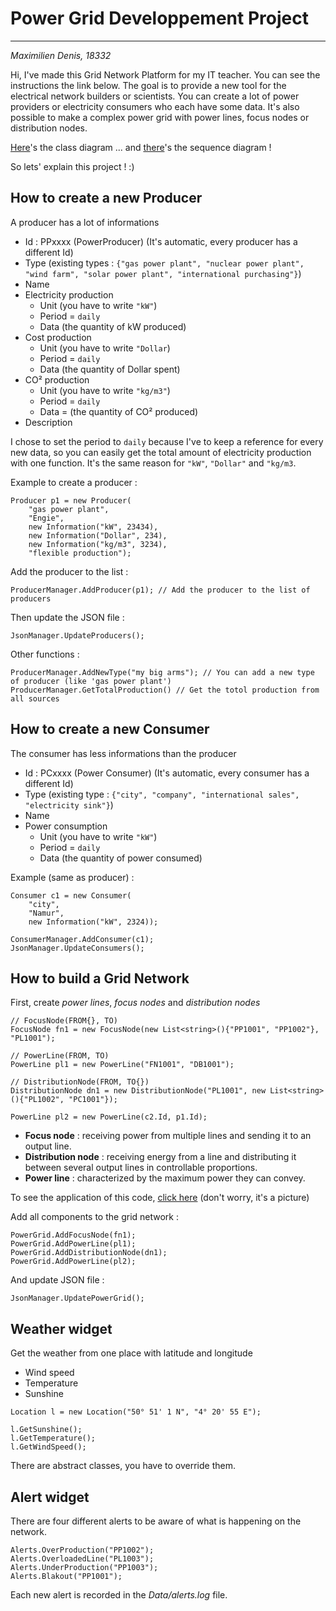 # Power Grid Developpement Project
---
*Maximilien Denis, 18332*

Hi, I've made this Grid Network Platform for my IT teacher. You can see the instructions the link below.
The goal is to provide a new tool for the electrical network builders or scientists.
You can create a lot of power providers or electricity consumers who each have some data.
It's also possible to make a complex power grid with power lines, focus nodes or distribution nodes.

[Here]()'s the class diagram ...
and [there]()'s the sequence diagram !

So lets' explain this project ! :)

## How to create a new Producer

A producer has a lot of informations

* Id    : PPxxxx (PowerProducer) (It's automatic, every producer has a different Id)
* Type (existing types : ```{"gas power plant", "nuclear power plant", "wind farm", "solar power plant", "international purchasing"}```)
* Name
* Electricity production
  * Unit (you have to write ```"kW"```)
  * Period = ```daily```
  * Data (the quantity of kW produced)
* Cost production
  * Unit (you  have to write ```"Dollar```)
  * Period = ```daily```
  * Data (the quantity of Dollar spent)
* CO² production
  * Unit (you have to write ```"kg/m3"```)
  * Period = ```daily```
  * Data = (the quantity of CO² produced)
* Description

I chose to set the period to ```daily``` because I've to keep a reference for every new data, so you can easily get the total amount of electricity production with one function. It's the same reason for ```"kW"```, ```"Dollar"``` and ```"kg/m3```.

Example to create a producer : 
```Csharp
Producer p1 = new Producer(
    "gas power plant",
    "Engie",
    new Information("kW", 23434),
    new Information("Dollar", 234),
    new Information("kg/m3", 3234),
    "flexible production");
```

Add the producer to the list : 
```Csharp
ProducerManager.AddProducer(p1); // Add the producer to the list of producers
```

Then update the JSON file :
```Csharp
JsonManager.UpdateProducers();
```

Other functions :
```Csharp
ProducerManager.AddNewType("my big arms"); // You can add a new type of producer (like 'gas power plant')
ProducerManager.GetTotalProduction() // Get the totol production from all sources
```

## How to create a new Consumer

The consumer has less informations than the producer

* Id : PCxxxx (Power Consumer) (It's automatic, every consumer has a different Id)
* Type (existing type : ```{"city", "company", "international sales", "electricity sink"}```)
* Name
* Power consumption
  * Unit (you have to write ```"kW"```)
  * Period = ```daily```
  * Data (the quantity of power consumed)

Example (same as producer) :
```Csharp
Consumer c1 = new Consumer(
    "city",
    "Namur",
    new Information("kW", 2324));

ConsumerManager.AddConsumer(c1);
JsonManager.UpdateConsumers();
```

## How to build a Grid Network

First, create _power lines_, _focus nodes_ and _distribution nodes_

```Csharp
// FocusNode(FROM{}, TO)
FocusNode fn1 = new FocusNode(new List<string>(){"PP1001", "PP1002"}, "PL1001");

// PowerLine(FROM, TO)
PowerLine pl1 = new PowerLine("FN1001", "DB1001");

// DistributionNode(FROM, TO{})
DistributionNode dn1 = new DistributionNode("PL1001", new List<string>(){"PL1002", "PC1001"});

PowerLine pl2 = new PowerLine(c2.Id, p1.Id);
```

* **Focus node** : receiving power from multiple lines and sending it to an output line.
* **Distribution node** : receiving energy from a line and distributing it between several output lines in controllable proportions.
* **Power line** : characterized by the maximum power they can convey.

To see the application of this code, [click here](https://1drv.ms/u/s!AvEfKPLChyNUhKgZL3ftFKpzM6efEw?e=fVDzeG) (don't worry, it's a picture)

Add all components to the grid network :
```Csharp
PowerGrid.AddFocusNode(fn1);
PowerGrid.AddPowerLine(pl1);
PowerGrid.AddDistributionNode(dn1);
PowerGrid.AddPowerLine(pl2);
```

And update JSON file :
```Csharp
JsonManager.UpdatePowerGrid();
```

## Weather widget
Get the weather from one place with latitude and longitude
* Wind speed
* Temperature
* Sunshine

```Csharp
Location l = new Location("50° 51' 1 N", "4° 20' 55 E");

l.GetSunshine();
l.GetTemperature();
l.GetWindSpeed();
```

There are abstract classes, you have to override them.

## Alert widget
There are four different alerts to be aware of what is happening on the network.

```Csharp
Alerts.OverProduction("PP1002");
Alerts.OverloadedLine("PL1003");
Alerts.UnderProduction("PP1003");
Alerts.Blakout("PP1001");
```
Each new alert is recorded in the *Data/alerts.log* file.